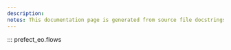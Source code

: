 ```yaml
---
description: 
notes: This documentation page is generated from source file docstrings.
---
```


::: prefect_eo.flows